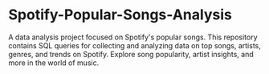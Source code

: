# Spotify-Popular-Songs-Analysis
A data analysis project focused on Spotify's popular songs. This repository contains SQL queries for collecting and analyzing data on top songs, artists, genres, and trends on Spotify. Explore song popularity, artist insights, and more in the world of music.
